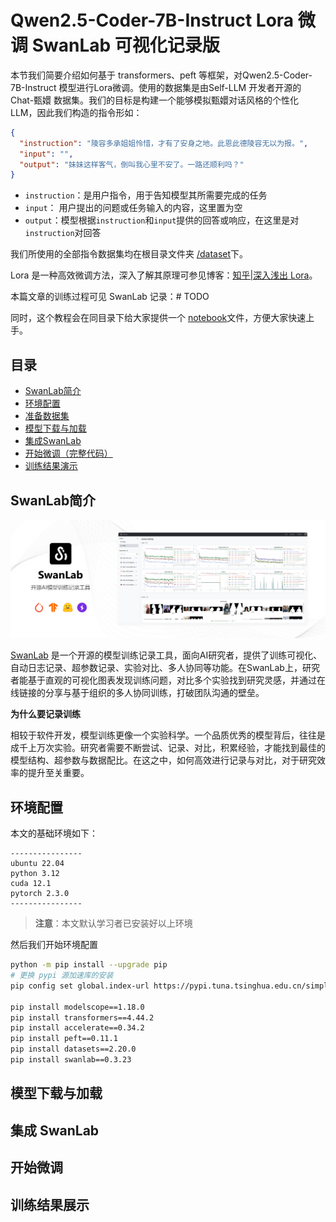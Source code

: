 # Qwen2.5-Coder-7B-Instruct Lora 微调  SwanLab 可视化记录版

本节我们简要介绍如何基于 transformers、peft 等框架，对Qwen2.5-Coder-7B-Instruct 模型进行Lora微调。使用的数据集是由Self-LLM 开发者开源的 Chat-甄嬛 数据集。我们的目标是构建一个能够模拟甄嬛对话风格的个性化 LLM，因此我们构造的指令形如：

```json
{
  "instruction": "陵容多承姐姐怜惜，才有了安身之地。此恩此德陵容无以为报。",
  "input": "",
  "output": "妹妹这样客气，倒叫我心里不安了。一路还顺利吗？"
}
```

* `instruction`：是用户指令，用于告知模型其所需要完成的任务
* `input`： 用户提出的问题或任务输入的内容，这里置为空
* `output`：模型根据`instruction`和`input`提供的回答或响应，在这里是对`instruction`对回答

我们所使用的全部指令数据集均在根目录文件夹 [/dataset](../dataset/huanhuan.json)下。

Lora 是一种高效微调方法，深入了解其原理可参见博客：[知乎|深入浅出 Lora](https://zhuanlan.zhihu.com/p/650197598)。

本篇文章的训练过程可见 SwanLab 记录：# TODO

同时，这个教程会在同目录下给大家提供一个 [notebook](./05-Qwen2.5-Coder-7B-Instruct%20Lora%20微调%20SwanLab%20可视化记录版.ipynb)文件，方便大家快速上手。

## 目录

- [SwanLab简介](#-SwanLab简介)
- [环境配置](#-环境配置)
- [准备数据集](#-准备数据集)
- [模型下载与加载](#-模型下载与加载)
- [集成SwanLab](#-集成SwanLab)
- [开始微调（完整代码）](#-开始微调)
- [训练结果演示](#-训练结果演示)

## SwanLab简介

![05-1](./images/05-1.jpg)

[SwanLab](https://github.com/swanhubx/swanlab) 是一个开源的模型训练记录工具，面向AI研究者，提供了训练可视化、自动日志记录、超参数记录、实验对比、多人协同等功能。在SwanLab上，研究者能基于直观的可视化图表发现训练问题，对比多个实验找到研究灵感，并通过在线链接的分享与基于组织的多人协同训练，打破团队沟通的壁垒。

**为什么要记录训练**

相较于软件开发，模型训练更像一个实验科学。一个品质优秀的模型背后，往往是成千上万次实验。研究者需要不断尝试、记录、对比，积累经验，才能找到最佳的模型结构、超参数与数据配比。在这之中，如何高效进行记录与对比，对于研究效率的提升至关重要。

## 环境配置

本文的基础环境如下：

```
----------------
ubuntu 22.04
python 3.12
cuda 12.1
pytorch 2.3.0
----------------
```

> **注意**：本文默认学习者已安装好以上环境

然后我们开始环境配置

```bash
python -m pip install --upgrade pip
# 更换 pypi 源加速库的安装
pip config set global.index-url https://pypi.tuna.tsinghua.edu.cn/simple

pip install modelscope==1.18.0
pip install transformers==4.44.2
pip install accelerate==0.34.2
pip install peft==0.11.1
pip install datasets==2.20.0
pip install swanlab==0.3.23
```
## 模型下载与加载

## 集成 SwanLab

## 开始微调

## 训练结果展示